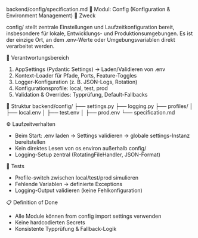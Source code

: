 backend/config/specification.md
📘 Modul: Config (Konfiguration & Environment Management)
🎯 Zweck

config/ stellt zentrale Einstellungen und Laufzeitkonfiguration bereit, insbesondere für lokale, Entwicklungs- und Produktionsumgebungen.
Es ist der einzige Ort, an dem .env-Werte oder Umgebungsvariablen direkt verarbeitet werden.

🧩 Verantwortungsbereich
1) AppSettings (Pydantic Settings) → Laden/Validieren von .env
2) Kontext-Loader für Pfade, Ports, Feature-Toggles
3) Logger-Konfiguration (z. B. JSON-Logs, Rotation)
4) Konfigurationsprofile: local, test, prod
5) Validation & Overrides: Typprüfung, Default-Fallbacks

🧱 Struktur
backend/config/
├── settings.py
├── logging.py
├── profiles/
│   ├── local.env
│   ├── test.env
│   ├── prod.env
└── specification.md

⚙️ Laufzeitverhalten
- Beim Start: .env laden → Settings validieren → globale settings-Instanz bereitstellen
- Kein direktes Lesen von os.environ außerhalb config/
- Logging-Setup zentral (RotatingFileHandler, JSON-Format)

🧪 Tests
- Profile-switch zwischen local/test/prod simulieren
- Fehlende Variablen → definierte Exceptions
- Logging-Output validieren (keine Fehlkonfiguration)

📋 Definition of Done
- Alle Module können from config import settings verwenden
- Keine hardcodierten Secrets
- Konsistente Typprüfung & Fallback-Logik